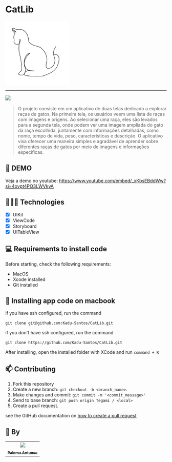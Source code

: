 # CatLib

<img width="200" src="https://github.com/Kadu-Santos/CatLib/blob/main/CatLib/Assets.xcassets/GatoDia.imageset/GatoDia%201.png">

<hr>

<img src="https://img.shields.io/badge/Swift-FA7343?style=for-the-badge&logo=swift&logoColor=white">

> O projeto consiste em um aplicativo de duas telas dedicado a explorar raças de gatos. Na primeira tela, os usuários veem uma lista de raças com imagens e origens. Ao selecionar uma raça, eles são levados para a segunda tela, onde podem ver uma imagem ampliada do gato da raça escolhida, juntamente com informações detalhadas, como nome, tempo de vida, peso, características e descrição. O aplicativo visa oferecer uma maneira simples e agradável de aprender sobre diferentes raças de gatos por meio de imagens e informações específicas.
## 🎥 DEMO
Veja a demo no youtube: https://www.youtube.com/embed/_xKbsEBddWw?si=4ovpt4PQ3LWVkyA

## 👩🏾‍💻 Technologies
- [x] UIKit
- [x] ViewCode
- [x] Storyboard
- [x] UITableView

## 💻 Requirements to install code

Before starting, check the following requirements:
* MacOS
* Xcode installed
* Git installed

## 🚀 Installing app code on macbook

if you have ssh configured, run the command
```
git clone git@github.com:Kadu-Santos/CatLib.git
```
if you don't have ssh configured, run the command
```
git clone https://github.com/Kadu-Santos/CatLib.git
```

After installing, open the installed folder with XCode and run `command + R`

## 📫 Contributing
1. Fork this repository
2. Create a new branch: `git checkout -b <branch_name>`.
3. Make changes and commit: `git commit -m '<commit_message>'`
4. Send to base branch: `git push origin Tegami / <local>`
5. Create a pull request.

see the GitHub documentation on [how to create a pull request](https://help.github.com/en/github/collaborating-with-issues-and-pull-requests/creating-a-pull-request)

## 🤝 By

<table>
  <tr>
    <td align="center">
      <a href="https://github.com/Paloma-antuness">
        <img src="https://avatars.githubusercontent.com/u/58533988?v=4" width="100px;"/><br>
        <sub>
          <b>Paloma Antunes</b>
        </sub>
      </a>
    </td>
  </tr>
</table>
